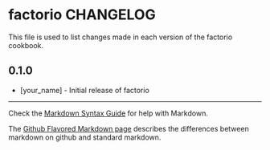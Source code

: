 # factorio CHANGELOG

This file is used to list changes made in each version of the factorio cookbook.

## 0.1.0
- [your_name] - Initial release of factorio

- - -
Check the [Markdown Syntax Guide](http://daringfireball.net/projects/markdown/syntax) for help with Markdown.

The [Github Flavored Markdown page](http://github.github.com/github-flavored-markdown/) describes the differences between markdown on github and standard markdown.
